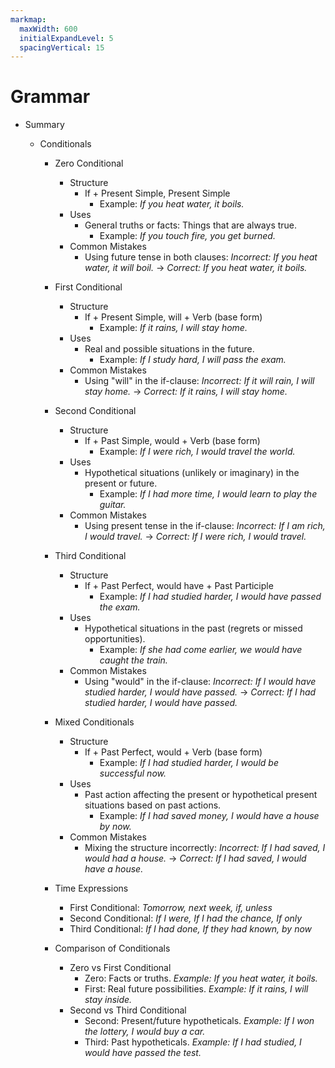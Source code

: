 ```yaml
---
markmap:
  maxWidth: 600
  initialExpandLevel: 5
  spacingVertical: 15
---
```


# Grammar

- Summary

  - Conditionals

    - Zero Conditional
      - Structure
        - If + Present Simple, Present Simple
          - Example: _If you heat water, it boils._
      - Uses
        - General truths or facts: Things that are always true.
          - Example: _If you touch fire, you get burned._
      - Common Mistakes
        - Using future tense in both clauses: _Incorrect: If you heat water, it will boil._ → _Correct: If you heat water, it boils._
    - First Conditional

      - Structure
        - If + Present Simple, will + Verb (base form)
          - Example: _If it rains, I will stay home._
      - Uses
        - Real and possible situations in the future.
          - Example: _If I study hard, I will pass the exam._
      - Common Mistakes
        - Using "will" in the if-clause: _Incorrect: If it will rain, I will stay home._ → _Correct: If it rains, I will stay home._

    - Second Conditional

      - Structure
        - If + Past Simple, would + Verb (base form)
          - Example: _If I were rich, I would travel the world._
      - Uses
        - Hypothetical situations (unlikely or imaginary) in the present or future.
          - Example: _If I had more time, I would learn to play the guitar._
      - Common Mistakes
        - Using present tense in the if-clause: _Incorrect: If I am rich, I would travel._ → _Correct: If I were rich, I would travel._

    - Third Conditional

      - Structure
        - If + Past Perfect, would have + Past Participle
          - Example: _If I had studied harder, I would have passed the exam._
      - Uses
        - Hypothetical situations in the past (regrets or missed opportunities).
          - Example: _If she had come earlier, we would have caught the train._
      - Common Mistakes
        - Using "would" in the if-clause: _Incorrect: If I would have studied harder, I would have passed._ → _Correct: If I had studied harder, I would have passed._

    - Mixed Conditionals

      - Structure
        - If + Past Perfect, would + Verb (base form)
          - Example: _If I had studied harder, I would be successful now._
      - Uses
        - Past action affecting the present or hypothetical present situations based on past actions.
          - Example: _If I had saved money, I would have a house by now._
      - Common Mistakes
        - Mixing the structure incorrectly: _Incorrect: If I had saved, I would had a house._ → _Correct: If I had saved, I would have a house._

    - Time Expressions

      - First Conditional: _Tomorrow, next week, if, unless_
      - Second Conditional: _If I were, If I had the chance, If only_
      - Third Conditional: _If I had done, If they had known, by now_

    - Comparison of Conditionals
      - Zero vs First Conditional
        - Zero: Facts or truths. _Example: If you heat water, it boils._
        - First: Real future possibilities. _Example: If it rains, I will stay inside._
      - Second vs Third Conditional
        - Second: Present/future hypotheticals. _Example: If I won the lottery, I would buy a car._
        - Third: Past hypotheticals. _Example: If I had studied, I would have passed the test._
